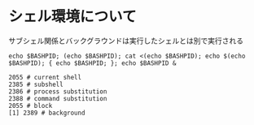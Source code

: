 # シェル環境について

サブシェル関係とバックグラウンドは実行したシェルとは別で実行される

`echo $BASHPID; (echo $BASHPID); cat <(echo $BASHPID); echo $(echo $BASHPID); { echo $BASHPID; }; echo $BASHPID &`

```plain
2055 # current shell
2385 # subshell
2386 # process substitution
2388 # command substitution
2055 # block
[1] 2389 # background
```
